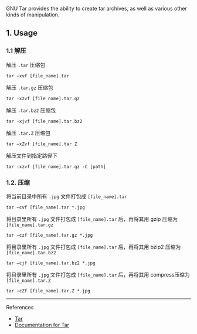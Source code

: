 GNU Tar provides the ability to create tar archives, as well as various other kinds of manipulation.

## 1. Usage

### 1.1 解压

解压 `.tar` 压缩包

```
tar –xvf [file_name].tar
```

解压 `.tar.gz` 压缩包

```
tar -xzvf [file_name].tar.gz
```

 解压 `.tar.bz2` 压缩包

```
tar -xjvf [file_name].tar.bz2 
```

解压 `.tar.Z` 压缩包

```
tar –xZvf [file_name].tar.Z
```

解压文件到指定路径下

```
tar -xzvf [file_name].tar.gz -C [path]
```

### 1.2. 压缩

将当前目录中所有 `.jpg` 文件打包成 `[file_name].tar` 

```
tar –cvf [file_name].tar *.jpg
```

将目录里所有 `.jpg` 文件打包成 `[file_name].tar` 后，再将其用 gzip 压缩为 `[file_name].tar.gz` 

```
tar –czf [file_name].tar.gz *.jpg
```

将目录里所有 `.jpg` 文件打包成 `[file_name].tar` 后，再将其用 bzip2 压缩为 `[file_name].tar.bz2` 

```
tar –cjf [file_name].tar.bz2 *.jpg
```

将目录里所有 `.jpg` 文件打包成 `[file_name].tar` 后，再将其用 compress压缩为 `[file_name].tar.Z`

```
tar –cZf [file_name].tar.Z *.jpg
```

---

References

- [Tar](https://www.gnu.org/software/tar/)
- [Documentation for Tar](https://www.gnu.org/software/tar/manual/)
